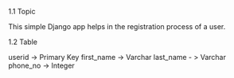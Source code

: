 1.1 Topic

This simple Django app helps in the registration process of a user. 

1.2 Table

userid -> Primary Key
first_name -> Varchar
last_name - > Varchar
phone_no -> Integer
